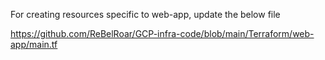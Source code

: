 For creating resources specific to web-app, update the below file

https://github.com/ReBelRoar/GCP-infra-code/blob/main/Terraform/web-app/main.tf
